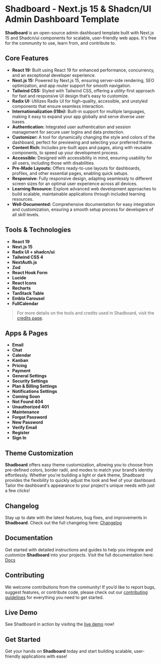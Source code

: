 # Shadboard - Next.js 15 & Shadcn/UI Admin Dashboard Template

**Shadboard** is an open-source admin dashboard template built with Next.js 15 and Shadcn/ui components for scalable, user-friendly web apps. It's free for the community to use, learn from, and contribute to.

## Core Features

- **React 19:** Built using React 19 for enhanced performance, concurrency, and an exceptional developer experience.
- **Next.js 15:** Powered by Next.js 15, ensuring server-side rendering, SEO optimization, and app router support for smooth navigation.
- **Tailwind CSS:** Styled with Tailwind CSS, offering a utility-first approach for fast and responsive UI design that’s easy to customize.
- **Radix UI:** Utilizes Radix UI for high-quality, accessible, and unstyled components that ensure seamless interaction.
- **Internationalization (I18n):** Built-in support for multiple languages, making it easy to expand your app globally and serve diverse user bases.
- **Authentication:** Integrated user authentication and session management for secure user logins and data protection.
- **Customizer:** A tool for dynamically changing the style and colors of the dashboard, perfect for previewing and selecting your preferred theme.
- **Content Rich:** Includes pre-built apps and pages, along with reusable components, to speed up your development process.
- **Accessible:** Designed with accessibility in mind, ensuring usability for all users, including those with disabilities.
- **Pre-Made Layouts:** Offers ready-to-use layouts for dashboards, profiles, and other essential pages, enabling quick setups.
- **Responsive:** Fully responsive design, adapting seamlessly to different screen sizes for an optimal user experience across all devices.
- **Learning Resource:** Explore advanced web development approaches to build scalable, maintainable applications through included learning resources.
- **Well-Documented:** Comprehensive documentation for easy integration and customization, ensuring a smooth setup process for developers of all skill levels.

## Tools & Technologies

- **React 19** 
- **Next.js 15**
- **Radix UI + shadcn/ui**
- **Tailwind CSS 4** 
- **NextAuth.js**
- **Zod**
- **React Hook Form** 
- **Lucide** 
- **React Icons**
- **Recharts** 
- **TanStack Table** 
- **Embla Carousel** 
- **FullCalendar**

> For more details on the tools and credits used in Shadboard, visit the [credits page](https://shadboard.vercel.app/docs/miscellaneous/credits).

## Apps & Pages

- **Email**
- **Chat**
- **Calendar**
- **Kanban**
- **Pricing**
- **Payment**
- **General Settings**
- **Security Settings**
- **Plan & Billing Settings**
- **Notifications Settings**
- **Coming Soon**
- **Not Found 404**
- **Unauthorized 401**
- **Maintenance**
- **Forgot Password**
- **New Password**
- **Verify Email**
- **Register**
- **Sign In**

## Theme Customization

**Shadboard** offers easy theme customization, allowing you to choose from pre-defined colors, border radii, and modes to match your brand’s identity effortlessly. Whether you're building a light or dark theme, Shadboard provides the flexibility to quickly adjust the look and feel of your dashboard. Tailor the dashboard's appearance to your project's unique needs with just a few clicks!

## Changelog

Stay up to date with the latest features, bug fixes, and improvements in **Shadboard**. Check out the full changelog here: [Changelog](https://github.com/Qualiora/shadboard/blob/main/CHANGELOG.md)

## Documentation

Get started with detailed instructions and guides to help you integrate and customize **Shadboard** into your projects. Visit the full documentation here: [Docs](https://shadboard.vercel.app/docs)

## Contributing

We welcome contributions from the community! If you’d like to report bugs, suggest features, or contribute code, please check out our [contributing guidelines](https://github.com/Qualiora/shadboard/blob/main/CONTRIBUTING.md) for everything you need to get started.

## Live Demo

See Shadboard in action by visiting the [live demo](https://shadboard.vercel.app/) now!

## Get Started

Get your hands on **Shadboard** today and start building scalable, user-friendly applications with ease!
